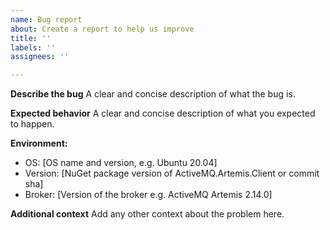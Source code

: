 ```yaml
---
name: Bug report
about: Create a report to help us improve
title: ''
labels: ''
assignees: ''

---
```


**Describe the bug**
A clear and concise description of what the bug is.

**Expected behavior**
A clear and concise description of what you expected to happen.

**Environment:**

- OS: [OS name and version, e.g. Ubuntu 20.04]
- Version: [NuGet package version of ActiveMQ.Artemis.Client or commit sha]
- Broker: [Version of the broker e.g. ActiveMQ Artemis 2.14.0]

**Additional context**
Add any other context about the problem here.
